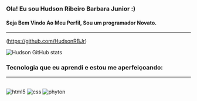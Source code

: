 ### Ola! Eu sou Hudson Ribeiro Barbara Junior :)
#### Seja Bem Vindo Ao Meu Perfil, Sou um programador Novato.


<hr>



 
 (https://github.com/HudsonRBJr)

 ![Hudson GitHub stats](https://github-readme-stats.vercel.app/api?username=HudsonRBJr&show_icons=true&theme=radical)

### Tecnologia que eu aprendi e estou me aperfeiçoando:
<hr>
<div style="display: inline_block"><br/>
<img aling="center" alt="html5" src="https://img.shields.io/badge/HTML5-E34F26?style=for-the-badge&logo=html5&logoColor=white" />
<img aling="center" alt="css" src="https://img.shields.io/badge/CSS-239120?&style=for-the-badge&logo=css3&logoColor=white"/>
<img aling="center" alt="phyton" src="https://img.shields.io/badge/Python-3776AB?style=for-the-badge&logo=python&logoColor=white"
      />
    


</div>
